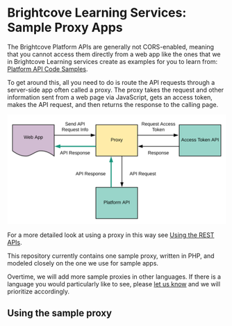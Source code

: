 # Brightcove Learning Services: Sample Proxy Apps

The Brightcove Platform APIs are generally not CORS-enabled, meaning that you cannot access them directly from a web app like the ones that we in Brightcove Learning services create as examples for you to learn from: [Platform API Code Samples](https://support.brightcove.com/platform-api-code-samples).

To get around this, all you need to do is route the API requests through a server-side app often called a proxy. The proxy takes the request and other information sent from a web page via JavaScript, gets an access token, makes the API request, and then returns the response to the calling page.

![Proxy Archtecture Diagram](./images/ProxyArchitecture.svg)

For a more detailed look at using a proxy in this way see [Using the REST APIs](https://support.brightcove.com/learning-guide-using-rest-apis).

This repository currently contains one sample proxy, written in PHP, and modeled closely on the one we use for sample apps.

Overtime, we will add more sample proxies in other languages. If there is a language you would particularly like to see, please <a href="mailto:docs@brightcove.com">let us know</a> and we will prioritize accordingly.

## Using the sample proxy
